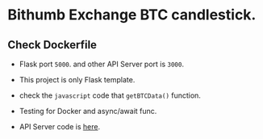 # Bithumb Exchange BTC candlestick.

## Check Dockerfile

* Flask port `5000`. and other API Server port is `3000`.

* This project is only Flask template.
* check the `javascript` code that `getBTCData()` function.
* Testing for Docker and async/await func.

* API Server code is [here](https://github.com/CodeMath/Exchange_FastAPI).